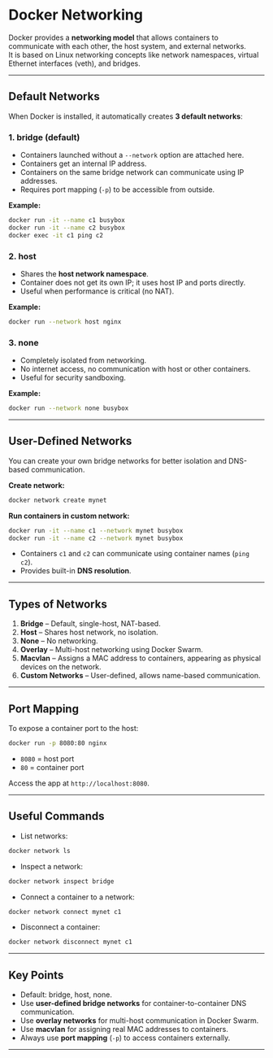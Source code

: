 # Docker Networking

Docker provides a **networking model** that allows containers to communicate with each other, the host system, and external networks.  
It is based on Linux networking concepts like network namespaces, virtual Ethernet interfaces (veth), and bridges.

---

## Default Networks

When Docker is installed, it automatically creates **3 default networks**:

### 1. bridge (default)
- Containers launched without a `--network` option are attached here.  
- Containers get an internal IP address.  
- Containers on the same bridge network can communicate using IP addresses.  
- Requires port mapping (`-p`) to be accessible from outside.

**Example:**
```bash
docker run -it --name c1 busybox
docker run -it --name c2 busybox
docker exec -it c1 ping c2
```

### 2. host
- Shares the **host network namespace**.  
- Container does not get its own IP; it uses host IP and ports directly.  
- Useful when performance is critical (no NAT).

**Example:**
```bash
docker run --network host nginx
```

### 3. none
- Completely isolated from networking.  
- No internet access, no communication with host or other containers.  
- Useful for security sandboxing.

**Example:**
```bash
docker run --network none busybox
```

---

## User-Defined Networks

You can create your own bridge networks for better isolation and DNS-based communication.

**Create network:**
```bash
docker network create mynet
```

**Run containers in custom network:**
```bash
docker run -it --name c1 --network mynet busybox
docker run -it --name c2 --network mynet busybox
```

- Containers `c1` and `c2` can communicate using container names (`ping c2`).  
- Provides built-in **DNS resolution**.

---

## Types of Networks

1. **Bridge** – Default, single-host, NAT-based.  
2. **Host** – Shares host network, no isolation.  
3. **None** – No networking.  
4. **Overlay** – Multi-host networking using Docker Swarm.  
5. **Macvlan** – Assigns a MAC address to containers, appearing as physical devices on the network.  
6. **Custom Networks** – User-defined, allows name-based communication.

---

## Port Mapping

To expose a container port to the host:

```bash
docker run -p 8080:80 nginx
```

- `8080` = host port  
- `80`   = container port  

Access the app at `http://localhost:8080`.

---

## Useful Commands

- List networks:
```bash
docker network ls
```

- Inspect a network:
```bash
docker network inspect bridge
```

- Connect a container to a network:
```bash
docker network connect mynet c1
```

- Disconnect a container:
```bash
docker network disconnect mynet c1
```

---

## Key Points

- Default: bridge, host, none.  
- Use **user-defined bridge networks** for container-to-container DNS communication.  
- Use **overlay networks** for multi-host communication in Docker Swarm.  
- Use **macvlan** for assigning real MAC addresses to containers.  
- Always use **port mapping** (`-p`) to access containers externally.

---
